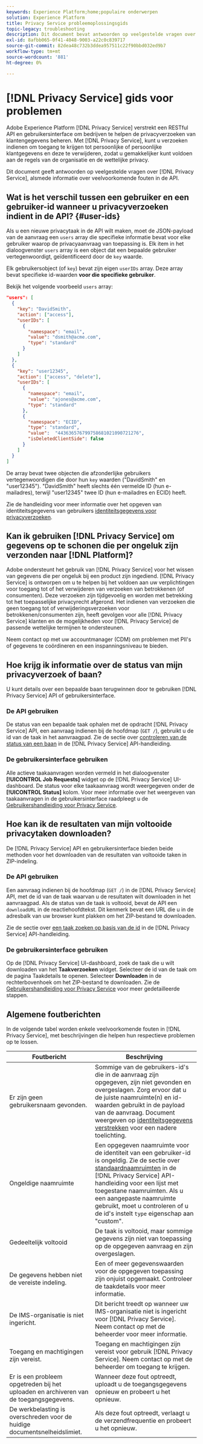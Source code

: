```yaml
---
keywords: Experience Platform;home;populaire onderwerpen
solution: Experience Platform
title: Privacy Service probleemoplossingsgids
topic-legacy: troubleshooting
description: Dit document bevat antwoorden op veelgestelde vragen over Privacy Service en informatie over veelvoorkomende fouten in de API.
exl-id: 8afbb065-0f41-4048-9003-a22c0c839717
source-git-commit: 82dea48c732b3ddea957511c22f90bbd032ed9b7
workflow-type: tm+mt
source-wordcount: '881'
ht-degree: 0%

---
```


# [!DNL Privacy Service] gids voor problemen

Adobe Experience Platform [!DNL Privacy Service] verstrekt een RESTful API en gebruikersinterface om bedrijven te helpen de privacyverzoeken van klantengegevens beheren. Met [!DNL Privacy Service], kunt u verzoeken indienen om toegang te krijgen tot persoonlijke of persoonlijke klantgegevens en deze te verwijderen, zodat u gemakkelijker kunt voldoen aan de regels van de organisatie en de wettelijke privacy.

Dit document geeft antwoorden op veelgestelde vragen over [!DNL Privacy Service], alsmede informatie over veelvoorkomende fouten in de API.

## Wat is het verschil tussen een gebruiker en een gebruiker-id wanneer u privacyverzoeken indient in de API? {#user-ids}

Als u een nieuwe privacytaak in de API wilt maken, moet de JSON-payload van de aanvraag een `users` array die specifieke informatie bevat voor elke gebruiker waarop de privacyaanvraag van toepassing is. Elk item in het dialoogvenster `users` array is een object dat een bepaalde gebruiker vertegenwoordigt, geïdentificeerd door de `key` waarde.

Elk gebruikersobject (of `key`) bevat zijn eigen `userIDs` array. Deze array bevat specifieke id-waarden **voor die specifieke gebruiker**.

Bekijk het volgende voorbeeld `users` array:

```json
"users": [
  {
    "key": "DavidSmith",
    "action": ["access"],
    "userIDs": [
      {
        "namespace": "email",
        "value": "dsmith@acme.com",
        "type": "standard"
      }
    ]
  },
  {
    "key": "user12345",
    "action": ["access", "delete"],
    "userIDs": [
      {
        "namespace": "email",
        "value": "ajones@acme.com",
        "type": "standard"
      },
      {
        "namespace": "ECID",
        "type": "standard",
        "value":  "443636576799758681021090721276",
        "isDeletedClientSide": false
      }
    ]
  }
]
```

De array bevat twee objecten die afzonderlijke gebruikers vertegenwoordigen die door hun `key` waarden (&quot;DavidSmith&quot; en &quot;user12345&quot;). &quot;DavidSmith&quot; heeft slechts één vermelde ID (hun e-mailadres), terwijl &quot;user12345&quot; twee ID (hun e-mailadres en ECID) heeft.

Zie de handleiding voor meer informatie over het opgeven van identiteitsgegevens van gebruikers [identiteitsgegevens voor privacyverzoeken](identity-data.md).


## Kan ik gebruiken [!DNL Privacy Service] om gegevens op te schonen die per ongeluk zijn verzonden naar [!DNL Platform]?

Adobe ondersteunt het gebruik van [!DNL Privacy Service] voor het wissen van gegevens die per ongeluk bij een product zijn ingediend. [!DNL Privacy Service] is ontworpen om u te helpen bij het voldoen aan uw verplichtingen voor toegang tot of het verwijderen van verzoeken van betrokkenen (of consumenten). Deze verzoeken zijn tijdgevoelig en worden met betrekking tot het toepasselijke privacyrecht afgerond. Het indienen van verzoeken die geen toegang tot of verwijderingsverzoeken voor betrokkenen/consumenten zijn, heeft gevolgen voor alle [!DNL Privacy Service] klanten en de mogelijkheden voor [!DNL Privacy Service] de passende wettelijke termijnen te ondersteunen.

Neem contact op met uw accountmanager (CDM) om problemen met PII&#39;s of gegevens te coördineren en een inspanningsniveau te bieden.

## Hoe krijg ik informatie over de status van mijn privacyverzoek of baan?

U kunt details over een bepaalde baan terugwinnen door te gebruiken [!DNL Privacy Service] API of gebruikersinterface.

### De API gebruiken

De status van een bepaalde taak ophalen met de opdracht [!DNL Privacy Service] API, een aanvraag indienen bij de hoofdmap (`GET /`), gebruikt u de id van de taak in het aanvraagpad. Zie de sectie over [controleren van de status van een baan](api/privacy-jobs.md#check-the-status-of-a-job) in de [!DNL Privacy Service] API-handleiding.

### De gebruikersinterface gebruiken

Alle actieve taakaanvragen worden vermeld in het dialoogvenster **[!UICONTROL Job Requests]** widget op de [!DNL Privacy Service] UI-dashboard. De status voor elke taakaanvraag wordt weergegeven onder de **[!UICONTROL Status]** kolom. Voor meer informatie over het weergeven van taakaanvragen in de gebruikersinterface raadpleegt u de [Gebruikershandleiding voor Privacy Service](ui/user-guide.md).

## Hoe kan ik de resultaten van mijn voltooide privacytaken downloaden?

De [!DNL Privacy Service] API en gebruikersinterface bieden beide methoden voor het downloaden van de resultaten van voltooide taken in ZIP-indeling.

### De API gebruiken

Een aanvraag indienen bij de hoofdmap (`GET /`) in de [!DNL Privacy Service] API, met de id van de taak waarvan u de resultaten wilt downloaden in het aanvraagpad. Als de status van de taak is voltooid, bevat de API een `downloadURL` in de reactiehoofdtekst. Dit kenmerk bevat een URL die u in de adresbalk van uw browser kunt plakken om het ZIP-bestand te downloaden.

Zie de sectie over [een taak zoeken op basis van de id](api/privacy-jobs.md#check-the-status-of-a-job) in de [!DNL Privacy Service] API-handleiding.

### De gebruikersinterface gebruiken

Op de [!DNL Privacy Service] UI-dashboard, zoek de taak die u wilt downloaden van het **Taakverzoeken** widget. Selecteer de id van de taak om de pagina Taakdetails te openen. Selecteer **Downloaden** in de rechterbovenhoek om het ZIP-bestand te downloaden. Zie de [Gebruikershandleiding voor Privacy Service](ui/user-guide.md) voor meer gedetailleerde stappen.

## Algemene foutberichten

In de volgende tabel worden enkele veelvoorkomende fouten in [!DNL Privacy Service], met beschrijvingen die helpen hun respectieve problemen op te lossen.

| Foutbericht | Beschrijving |
| --- | --- |
| Er zijn geen gebruikersnaam gevonden. | Sommige van de gebruikers-id&#39;s die in de aanvraag zijn opgegeven, zijn niet gevonden en overgeslagen. Zorg ervoor dat u de juiste naamruimte(n) en id-waarden gebruikt in de payload van de aanvraag. Document weergeven op [identiteitsgegevens verstrekken](./identity-data.md) voor een nadere toelichting. |
| Ongeldige naamruimte | Een opgegeven naamruimte voor de identiteit van een gebruiker-id is ongeldig. Zie de sectie over [standaardnaamruimten](./api/appendix.md#standard-namespaces) in de [!DNL Privacy Service] API-handleiding voor een lijst met toegestane naamruimten. Als u een aangepaste naamruimte gebruikt, moet u controleren of u de id&#39;s instelt `type` eigenschap aan &quot;custom&quot;. |
| Gedeeltelijk voltooid | De taak is voltooid, maar sommige gegevens zijn niet van toepassing op de opgegeven aanvraag en zijn overgeslagen. |
| De gegevens hebben niet de vereiste indeling. | Een of meer gegevenswaarden voor de opgegeven toepassing zijn onjuist opgemaakt. Controleer de taakdetails voor meer informatie. |
| De IMS-organisatie is niet ingericht. | Dit bericht treedt op wanneer uw IMS-organisatie niet is ingericht voor [!DNL Privacy Service]. Neem contact op met de beheerder voor meer informatie. |
| Toegang en machtigingen zijn vereist. | Toegang en machtigingen zijn vereist voor gebruik [!DNL Privacy Service]. Neem contact op met de beheerder om toegang te krijgen. |
| Er is een probleem opgetreden bij het uploaden en archiveren van de toegangsgegevens. | Wanneer deze fout optreedt, uploadt u de toegangsgegevens opnieuw en probeert u het opnieuw. |
| De werkbelasting is overschreden voor de huidige documentsnelheidslimiet. | Als deze fout optreedt, verlaagt u de verzendfrequentie en probeert u het opnieuw. |
